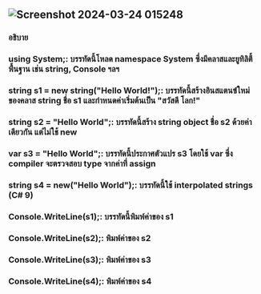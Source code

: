 ## ![Screenshot 2024-03-24 015248](https://github.com/ironmanwin1/03376836-OOP-2566-Lab-03/assets/144198724/3a91d26e-4dd2-4c28-92b3-b84023f81f1b)
### อธิบาย
### using System;: บรรทัดนี้โหลด namespace System ซึ่งมีคลาสและยูทิลิตี้พื้นฐาน เช่น string, Console ฯลฯ
### string s1 = new string("Hello World!");: บรรทัดนี้สร้างอินสแตนซ์ใหม่ของคลาส string ชื่อ s1 และกำหนดค่าเริ่มต้นเป็น "สวัสดี โลก!"
### string s2 = "Hello World";: บรรทัดนี้สร้าง string object ชื่อ s2 ด้วยค่าเดียวกัน แต่ไม่ใช้ new
### var s3 = "Hello World";: บรรทัดนี้ประกาศตัวแปร s3 โดยใช้ var ซึ่ง compiler จะตรวจสอบ type จากค่าที่ assign
### string s4 = new("Hello World");: บรรทัดนี้ใช้ interpolated strings (C# 9)
### Console.WriteLine(s1);: บรรทัดนี้พิมพ์ค่าของ s1
### Console.WriteLine(s2);: พิมพ์ค่าของ s2
### Console.WriteLine(s3);: พิมพ์ค่าของ s3
### Console.WriteLine(s4);: พิมพ์ค่าของ s4
